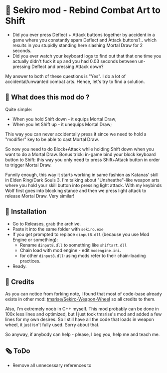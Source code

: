 # 💃 Sekiro mod - Rebind Combat Art to Shift

* Did you ever press Deflect + Attack buttons together by accident in a game where you constantly spam Deflect and Attack buttons?.. which results in you stupidly standing here slashing Mortal Draw for 2 seconds.
* Did you ever watch your keyboard logs to find out that that one time you actually didn't fuck it up and you had 0.03 seconds between un-pressing Deflect and pressing Attack down?

My answer to both of these questions is "Yes". I do a lot of accidental/unwanted combat arts. Hence, let's try to find a solution.

## 🤔 What does this mod do ?

Quite simple:

* When you hold Shift down - it equips Mortal Draw;
* When you let Shift up - it unequips Mortal Draw;

This way you can never accidentally press it since we need to hold a "modifier" key to be able to cast Mortal Draw.

So now you need to do Block+Attack while holding Shift down when you want to do a Mortal Draw. Bonus trick: in-game bind your block keyboard button to Shift: this way you only need to press Shift+Attack button in order to trigger Mortal Draw.

Funnily enough, this way it starts working in same fashion as Katanas' skill in Elden Ring/Dark Souls 3. I'm talking about "Unsheathe"-like weapon arts where you hold your skill button into pressing light attack. With my keybinds Wolf first goes into blocking stance and then we press light attack to release Mortal Draw. Very similar!

## 🔬 Installation

* Go to Releases, grab the archive.
* Paste it into the same folder with `sekiro.exe`
* If you get prompted to replace `dinput8.dll` (because you use Mod Engine or something):
    * Rename `dinput8.dll` to something like `shiftart.dll`
    * Chain load with mod engine - edit `modengine.ini`.
    * for other `dinput8.dll`-using mods refer to their chain-loading practices.
* Ready.

## 👐 Credits

As you can notice from forking note, I found that most of code-base already exists in other mod: [tmsrise/Sekiro-Weapon-Wheel](https://github.com/tmsrise/Sekiro-Weapon-Wheel) so all credits to them.

Also, I'm extremely noob in C++ myself. This mod probably can be done in 100x less lines and optimized, but I just took tmsrise's mod and added a few lines for my own desires. So I still have all the code that loads in weapon wheel, it just isn't fully used. Sorry about that.

So anyway, if anybody can help - please, I beg you, help me and teach me.

## 🗞️ ToDo

* Remove all unnecessary references to
